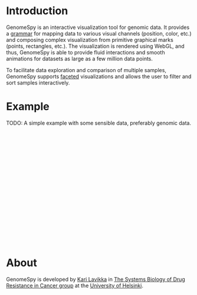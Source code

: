 # Introduction

GenomeSpy is an interactive visualization tool for genomic data. It provides
a [grammar](grammar/index.md) for mapping data to various visual channels
(position, color, etc.) and composing complex visualization from primitive
graphical marks (points, rectangles, etc.). The visualization is rendered
using WebGL, and thus, GenomeSpy is able to provide fluid interactions and
smooth animations for datasets as large as a few million data points.

To facilitate data exploration and comparison of multiple samples, GenomeSpy
supports [faceted](grammar/facet.md) visualizations and allows the user to
filter and sort samples interactively.

# Example

TODO: A simple example with some sensible data, preferably genomic data.

<div class="embed-example" data-url="data/examples/sampletrack.json" style="height: 300px"></div>

# About

GenomeSpy is developed by [Kari Lavikka](https://twitter.com/KariLavikka) in
[The Systems Biology of Drug Resistance in Cancer
group](https://www.helsinki.fi/en/researchgroups/systems-biology-of-drug-resistance-in-cancer)
at the [University of Helsinki](https://helsinki.fi/).
